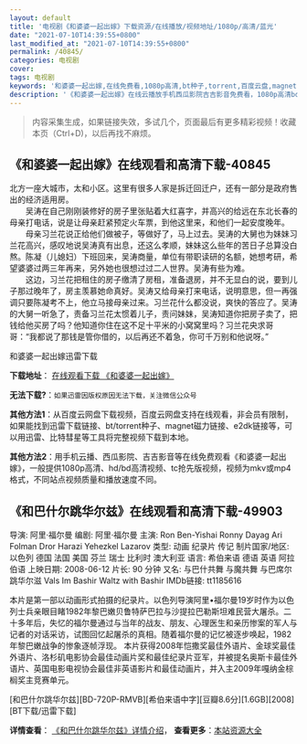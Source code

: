 ```yaml
---
layout: default
title: '电视剧《和婆婆一起出嫁》下载资源/在线播放/视频地址/1080p/高清/蓝光'
date: "2021-07-10T14:39:55+0800"
last_modified_at: "2021-07-10T14:39:55+0800"
permalink: /40845/
categories: 电视剧
cover:
tags: 电视剧
keywords: '和婆婆一起出嫁,在线免费看,1080p高清,bt种子,torrent,百度云盘,magnet,磁力链,迅雷下载资源'
description: '《和婆婆一起出嫁》在线云播放手机西瓜影院吉吉影音免费看，1080p高清bd/hd未删减完整版和tc抢先枪版，mkv/mp4格式，附带bt/torrent种子、magnet/磁力链、百度云盘、网盘资源迅雷下载链接'
---
```


>内容采集生成，如果链接失效，多试几个，页面最后有更多精彩视频！收藏本页（Ctrl+D)，以后再找不麻烦。


## 《和婆婆一起出嫁》在线观看和高清下载-40845

北方一座大城市，太和小区。这里有很多人家是拆迁回迁户，还有一部分是政府售出的经济适用房。<br />　　吴涛在自己刚刚装修好的房子里张贴着大红喜字，并高兴的给远在东北长春的母亲打电话，说是让母亲赶紧预定火车票，到他这里来，和他们一起安度晚年。<br />　　母亲习兰花说正给他们做被子，等做好了，马上过去。吴涛的大舅也为妹妹习兰花高兴，感叹地说吴涛真有出息，还这么孝顺，妹妹这么些年的苦日子总算没白熬。陈凝（儿媳妇）下班回来，吴涛商量，单位有带职读研的名额，她想考研，希望婆婆过两三年再来，另外她也很想过过二人世界。吴涛有些为难。<br />　　这边，习兰花把租住的房子缴清了房租，准备退房，并不无显白的说，要到儿子那过晚年了，房主羡慕她命真好。吴涛又给母亲打来电话，说明意思，但一再强调只要陈凝考不上，他立马接母亲过来。习兰花什么都没说，爽快的答应了。吴涛的大舅一听急了，责备习兰花太惯着儿子，责问妹妹，吴涛知道你把房子卖了，把钱给他买房了吗？他知道你住在这不足十平米的小窝窝里吗？习兰花央求哥哥：&ldquo;我都说了那钱是管你借的，以后再还不着急，你可千万别和他说呀。&rdquo;


和婆婆一起出嫁迅雷下载

**下载地址**： [在线观看下载 《和婆婆一起出嫁》](https://www.993dy.com//vod-detail-id-11483.html) 


**无法下载?**：`如果迅雷因版权原因无法下载，关注微信公众号 `

**其他方法1**：从百度云网盘下载视频，百度云网盘支持在线观看，非会员有限制，如果能找到迅雷下载链接、bt/torrent种子、magnet磁力链接、e2dk链接等，可以用迅雷、比特彗星等工具将完整视频下载到本地。

**其他方法2**：用手机云播、西瓜影院、吉吉影音等在线免费观看《和婆婆一起出嫁》，一般提供1080p高清、hd/bd高清视频、tc抢先版视频，视频为mkv或mp4格式，不同站点视频质量和播放速度不同。


## 《和巴什尔跳华尔兹》在线观看和高清下载-49903

导演: 阿里·福尔曼 编剧: 阿里·福尔曼 主演: Ron Ben-Yishai Ronny Dayag Ari Folman Dror Harazi Yehezkel Lazarov 类型: 动画 纪录片 传记 制片国家/地区: 以色列 德国 法国 美国 芬兰 瑞士 比利时 澳大利亚 语言: 希伯来语 德语 英语 阿拉伯语 上映日期: 2008-06-12 片长: 90 分钟 又名: 与巴什共舞 与魔共舞 与巴席尔跳华尔滋 Vals Im Bashir Waltz with Bashir IMDb链接: tt1185616

本片是第一部以动画形式拍摄的纪录片。以色列导演阿里•福尔曼19岁时作为以色列士兵亲眼目睹1982年黎巴嫩贝鲁特萨巴拉与沙提拉巴勒斯坦难民营大屠杀。二十多年后，失忆的福尔曼通过与当年的战友、朋友、心理医生和亲历惨案的军人与记者的对话采访，试图回忆起屠杀的真相。随着福尔曼的记忆被逐步唤起，1982年黎巴嫩战争的惨象逐帧浮现。 本片获得2008年恺撒奖最佳外语片、金球奖最佳外语片、洛杉矶电影协会最佳动画片奖和最佳纪录片亚军，并被提名奥斯卡最佳外语片、英国电影电视协会最佳非英语影片和最佳动画片，并入主2009年嘎纳金棕榈奖主竞赛单元。


[和巴什尔跳华尔兹][BD-720P-RMVB][希伯来语中字][豆瓣8.6分][1.6GB][2008][BT下载/迅雷下载]

**详情查看**： [《和巴什尔跳华尔兹》详情介绍](/movie/49903/)， **查看更多**：[本站资源大全](/movie/t/all/)

